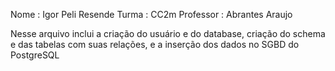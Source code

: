 Nome : Igor Peli Resende Turma : CC2m Professor : Abrantes Araujo

Nesse arquivo inclui a criação do usuário e do database, criação do schema e das tabelas com suas relações, e a inserção dos dados no SGBD do PostgreSQL
